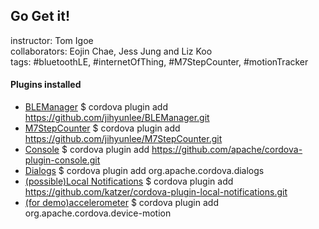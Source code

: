Go Get it!
-------------

instructor: Tom Igoe<br/>
collaborators: Eojin Chae, Jess Jung and Liz Koo<br/>
tags: #bluetoothLE, #internetOfThing, #M7StepCounter, #motionTracker<br/>


#### Plugins installed
- <a href="https://github.com/jihyunlee/BLEManager">BLEManager</a>
    $ cordova plugin add https://github.com/jihyunlee/BLEManager.git
- <a href="https://github.com/jihyunlee/M7StepCounter">M7StepCounter</a>
    $ cordova plugin add https://github.com/jihyunlee/M7StepCounter.git
- <a href="https://github.com/apache/cordova-plugin-console">Console</a>
    $ cordova plugin add https://github.com/apache/cordova-plugin-console.git
- <a href="https://github.com/apache/cordova-plugin-dialogs/blob/master/doc/index.md">Dialogs</a>
    $ cordova plugin add org.apache.cordova.dialogs
- <a href="https://github.com/katzer/cordova-plugin-local-notifications">(possible)Local Notifications</a>
    $ cordova plugin add https://github.com/katzer/cordova-plugin-local-notifications.git
- <a href="https://github.com/apache/cordova-plugin-device-motion">(for demo)accelerometer</a>
    $ cordova plugin add org.apache.cordova.device-motion